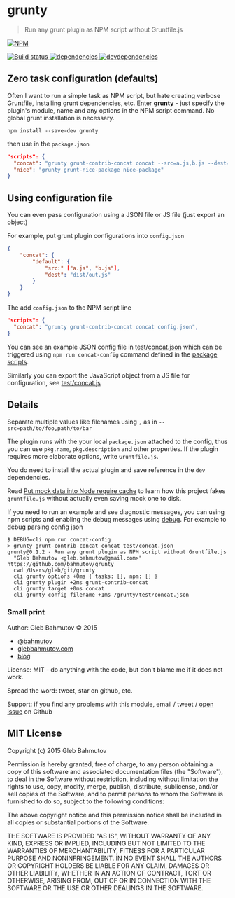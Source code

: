 # grunty

> Run any grunt plugin as NPM script without Gruntfile.js

[![NPM][grunty-icon] ][grunty-url]

[![Build status][grunty-ci-image] ][grunty-ci-url]
[![dependencies][grunty-dependencies-image] ][grunty-dependencies-url]
[![devdependencies][grunty-devdependencies-image] ][grunty-devdependencies-url]

## Zero task configuration (defaults)

Often I want to run a simple task as NPM script, but hate creating verbose Gruntfile, installing
grunt dependencies, etc. Enter **grunty** - just specify the plugin's module, name and any options
in the NPM script command. No global grunt installation is necessary.

`npm install --save-dev grunty`

then use in the `package.json`

```json
"scripts": {
  "concat": "grunty grunt-contrib-concat concat --src=a.js,b.js --dest=dist/out.js",
  "nice": "grunty grunt-nice-package nice-package"
}
```

## Using configuration file

You can even pass configuration using a JSON file or JS file (just export an object)

For example, put grunt plugin configurations into `config.json`

```json
{
    "concat": {
        "default": {
            "src:" ["a.js", "b.js"],
            "dest": "dist/out.js"
        }
    }
}
```

The add `config.json` to the NPM script line

```json
"scripts": {
  "concat": "grunty grunt-contrib-concat concat config.json",
}
```

You can see an example JSON config file in [test/concat.json](test/concat.json) which can be
triggered using `npm run concat-config` command defined in the [package scripts](package.json).

Similarly you can export the JavaScript object from a JS file for configuration,
see [test/concat.js](test/concat.js)

## Details

Separate multiple values like filenames using `,` as in `--src=path/to/foo,path/to/bar`

The plugin runs with the your local `package.json` attached to the config, thus you can use
`pkg.name`, `pkg.description` and other properties.
If the plugin requires more elaborate options, write `Gruntfile.js`.

You do need to install the actual plugin and save reference in the `dev` dependencies.

Read [Put mock data into Node require cache](http://glebbahmutov.com/blog/put-mock-data-into-node-require-cache/)
to learn how this project fakes `gruntfile.js` without actually even saving mock one to disk.

If you need to run an example and see diagnostic messages, you can using npm scripts and enabling
the debug messages using [debug](https://www.npmjs.com/package/debug). 
For example to debug parsing config json

    $ DEBUG=cli npm run concat-config
    > grunty grunt-contrib-concat concat test/concat.json
    grunty@0.1.2 - Run any grunt plugin as NPM script without Gruntfile.js
      "Gleb Bahmutov <gleb.bahmutov@gmail.com>" https://github.com/bahmutov/grunty
      cwd /Users/gleb/git/grunty
      cli grunty options +0ms { tasks: [], npm: [] }
      cli grunty plugin +2ms grunt-contrib-concat
      cli grunty target +0ms concat
      cli grunty config filename +1ms /grunty/test/concat.json

### Small print

Author: Gleb Bahmutov &copy; 2015

* [@bahmutov](https://twitter.com/bahmutov)
* [glebbahmutov.com](http://glebbahmutov.com)
* [blog](http://glebbahmutov.com/blog/)

License: MIT - do anything with the code, but don't blame me if it does not work.

Spread the word: tweet, star on github, etc.

Support: if you find any problems with this module, email / tweet /
[open issue](https://github.com/bahmutov/grunty/issues) on Github

## MIT License

Copyright (c) 2015 Gleb Bahmutov

Permission is hereby granted, free of charge, to any person
obtaining a copy of this software and associated documentation
files (the "Software"), to deal in the Software without
restriction, including without limitation the rights to use,
copy, modify, merge, publish, distribute, sublicense, and/or sell
copies of the Software, and to permit persons to whom the
Software is furnished to do so, subject to the following
conditions:

The above copyright notice and this permission notice shall be
included in all copies or substantial portions of the Software.

THE SOFTWARE IS PROVIDED "AS IS", WITHOUT WARRANTY OF ANY KIND,
EXPRESS OR IMPLIED, INCLUDING BUT NOT LIMITED TO THE WARRANTIES
OF MERCHANTABILITY, FITNESS FOR A PARTICULAR PURPOSE AND
NONINFRINGEMENT. IN NO EVENT SHALL THE AUTHORS OR COPYRIGHT
HOLDERS BE LIABLE FOR ANY CLAIM, DAMAGES OR OTHER LIABILITY,
WHETHER IN AN ACTION OF CONTRACT, TORT OR OTHERWISE, ARISING
FROM, OUT OF OR IN CONNECTION WITH THE SOFTWARE OR THE USE OR
OTHER DEALINGS IN THE SOFTWARE.

[grunty-icon]: https://nodei.co/npm/grunty.png?downloads=true
[grunty-url]: https://npmjs.org/package/grunty
[grunty-ci-image]: https://travis-ci.org/bahmutov/grunty.png?branch=master
[grunty-ci-url]: https://travis-ci.org/bahmutov/grunty
[grunty-dependencies-image]: https://david-dm.org/bahmutov/grunty.png
[grunty-dependencies-url]: https://david-dm.org/bahmutov/grunty
[grunty-devdependencies-image]: https://david-dm.org/bahmutov/grunty/dev-status.png
[grunty-devdependencies-url]: https://david-dm.org/bahmutov/grunty#info=devDependencies
